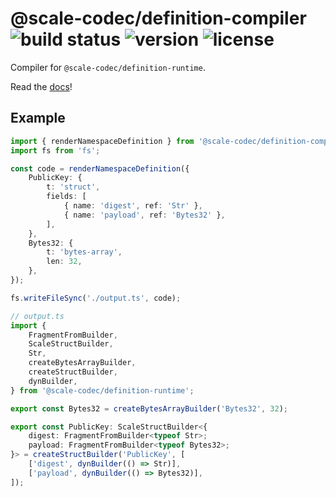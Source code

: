 # @scale-codec/definition-compiler ![build status](https://img.shields.io/github/checks-status/soramitsu/scale-codec-js-library/master) ![version](https://img.shields.io/npm/v/@scale-codec/definition-compiler) ![license](https://img.shields.io/npm/l/@scale-codec/definition-compiler)

Compiler for `@scale-codec/definition-runtime`.

Read the [docs](https://soramitsu.github.io/scale-codec-js-library/guide/namespaces)!

## Example

```ts
import { renderNamespaceDefinition } from '@scale-codec/definition-compiler';
import fs from 'fs';

const code = renderNamespaceDefinition({
    PublicKey: {
        t: 'struct',
        fields: [
            { name: 'digest', ref: 'Str' },
            { name: 'payload', ref: 'Bytes32' },
        ],
    },
    Bytes32: {
        t: 'bytes-array',
        len: 32,
    },
});

fs.writeFileSync('./output.ts', code);
```

```ts
// output.ts
import {
    FragmentFromBuilder,
    ScaleStructBuilder,
    Str,
    createBytesArrayBuilder,
    createStructBuilder,
    dynBuilder,
} from '@scale-codec/definition-runtime';

export const Bytes32 = createBytesArrayBuilder('Bytes32', 32);

export const PublicKey: ScaleStructBuilder<{
    digest: FragmentFromBuilder<typeof Str>;
    payload: FragmentFromBuilder<typeof Bytes32>;
}> = createStructBuilder('PublicKey', [
    ['digest', dynBuilder(() => Str)],
    ['payload', dynBuilder(() => Bytes32)],
]);
```
